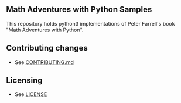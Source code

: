 ## Math Adventures with Python Samples


This repository holds python3 implementations of Peter Farrell's book "Math Adventures with Python".

## Contributing changes

* See [CONTRIBUTING.md](CONTRIBUTING.md)

## Licensing

* See [LICENSE](LICENSE)